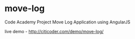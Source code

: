 # move-log

Code Academy Project
Move Log Application using AngularJS

live demo -
http://citicoder.com/demo/move-log/
